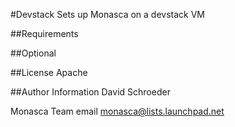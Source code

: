 #Devstack
Sets up Monasca on a devstack VM

##Requirements

##Optional

##License
Apache

##Author Information
David Schroeder

Monasca Team email monasca@lists.launchpad.net
